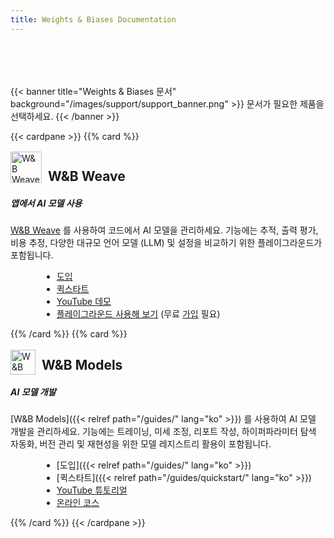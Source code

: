 ```yaml
---
title: Weights & Biases Documentation
---
```


<div style="padding-top:50px;">&nbsp;</div>
<div style="max-width:1200px; margin: 0 auto">
{{< banner title="Weights & Biases 문서" background="/images/support/support_banner.png" >}}
문서가 필요한 제품을 선택하세요.
{{< /banner >}}

{{< cardpane >}}
{{% card %}}<div onclick="window.location.href='https://weave-docs.wandb.ai'" style="cursor: pointer;">

<div className="card-banner-icon" style="float:left;margin-right:10px !important; margin-top: -12px !important">
<img src="/img/weave-logo.svg" alt="W&B Weave logo" width="50" height="50"/>
</div>
<h2>W&B Weave</h2>

##### 앱에서 AI 모델 사용

[W&B Weave](https://weave-docs.wandb.ai/) 를 사용하여 코드에서 AI 모델을 관리하세요. 기능에는 추적, 출력 평가, 비용 추정, 다양한 대규모 언어 모델 (LLM) 및 설정을 비교하기 위한 플레이그라운드가 포함됩니다.

- [도입](https://weave-docs.wandb.ai/)
- [퀵스타트](https://weave-docs.wandb.ai/quickstart)
- [YouTube 데모](https://www.youtube.com/watch?v=IQcGGNLN3zo)
- [플레이그라운드 사용해 보기](https://wandb.ai/wandb/weave-playground/weave/playground) (무료 [가입](https://wandb.ai/signup) 필요)

</div>{{% /card %}}
{{% card %}}<div onclick="window.location.href='/guides'" style="cursor: pointer;">

<div className="card-banner-icon" style="float:left;margin-right:10px !important; margin-top: -12px !important">
<img src="/img/wandb-gold.svg" alt="W&B Models logo" width="40" height="40"/>
</div>
<h2>W&B Models</h2>

##### AI 모델 개발

[W&B Models]({{< relref path="/guides/" lang="ko" >}}) 를 사용하여 AI 모델 개발을 관리하세요. 기능에는 트레이닝, 미세 조정, 리포트 작성, 하이퍼파라미터 탐색 자동화, 버전 관리 및 재현성을 위한 모델 레지스트리 활용이 포함됩니다.

- [도입]({{< relref path="/guides/" lang="ko" >}})
- [퀵스타트]({{< relref path="/guides/quickstart/" lang="ko" >}})
- [YouTube 튜토리얼](https://www.youtube.com/watch?v=tHAFujRhZLA)
- [온라인 코스](https://wandb.ai/site/courses/101/)

</div>{{% /card %}}
{{< /cardpane >}}



</div>


<style>
.td-card-group { margin: 0 auto }
p { overflow: hidden; display: block; }
ul { margin-left: 50px; }
</style>
